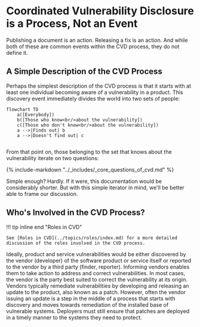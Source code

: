 # Coordinated Vulnerability Disclosure is a Process, Not an Event

Publishing a document is an action. Releasing a
fix is an action. And while both of these are common events within the
CVD process, they do not define it.

## A Simple Description of the CVD Process

Perhaps the simplest description of
the CVD process is that it starts with at least one individual becoming
aware of a vulnerability in a product. This discovery event immediately
divides the world into two sets of people:


```mermaid
flowchart TD
    a([Everybody])
    b([Those who know<br/>about the vulnerability])
    c([Those who don't know<br/>about the vulnerability])
    a -->|Finds out| b
    a -->|Doesn't find out| c
    

```

From that point on, those belonging to the set that knows about the vulnerability iterate on two questions:

{% include-markdown "../_includes/_core_questions_of_cvd.md" %}

Simple enough? Hardly. If it were, this documentation would be considerably
shorter. But with this simple iterator in mind, we'll be better able to
frame our discussion.

## Who's Involved in the CVD Process?

!!! tip inline end  "Roles in CVD"

    See [Roles in CVD](../topics/roles/index.md) for a more detailed discussion of the roles involved in the CVD process.

Ideally, product and service vulnerabilities would be either discovered
by the vendor (developer) of the software product or service itself or
reported to the vendor by a third party (finder, reporter). Informing
vendors enables them to take action to address and correct
vulnerabilities. In most cases, the vendor is the party best suited to
correct the vulnerability at its origin. <!--start-->Vendors typically remediate
vulnerabilities by developing and releasing an update to the product,
also known as a patch. However, often the vendor issuing an update is
a step in the middle of a process that starts with discovery and moves
towards remediation of the installed base of vulnerable systems.<!--end-->
Deployers must still ensure that patches are
deployed in a timely manner to the systems they need to protect.
